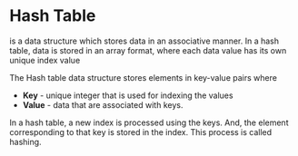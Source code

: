 # Hash Table

is a data structure which stores data in an associative manner. In a hash table, data is stored in an array format, where each data value has its own unique index value


The Hash table data structure stores elements in key-value pairs where

- **Key** - unique integer that is used for indexing the values
- **Value** - data that are associated with keys.

In a hash table, a new index is processed using the keys. And, the element corresponding to that key is stored in the index. This process is called hashing.